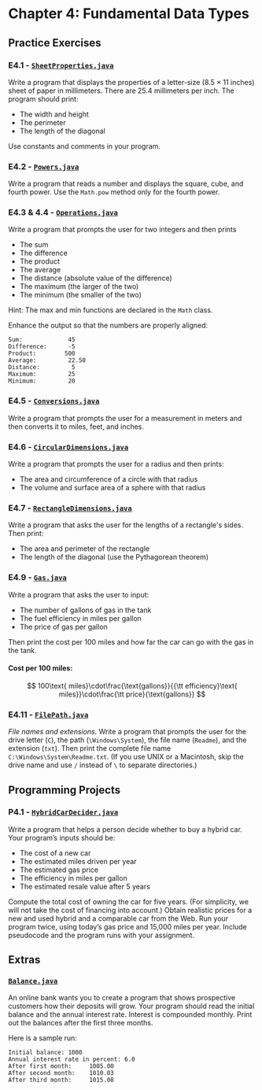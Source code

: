 # Chapter 4: Fundamental Data Types

## Practice Exercises

### E4.1 - [`SheetProperties.java`](./SheetProperties.java)

Write a program that displays the properties of a letter-size (8.5 × 11 inches) sheet of paper in millimeters. There are 25.4 millimeters per inch. The program should print:

-   The width and height
-   The perimeter
-   The length of the diagonal

Use constants and comments in your program.

### E4.2 - [`Powers.java`](./Powers.java)

Write a program that reads a number and displays the square, cube, and fourth power. Use the `Math.pow` method only for the fourth power.

### E4.3 & 4.4 - [`Operations.java`](./Operations.java)

Write a program that prompts the user for two integers and then prints

-   The sum
-   The difference
-   The product
-   The average
-   The distance (absolute value of the difference)
-   The maximum (the larger of the two)
-   The minimum (the smaller of the two)

Hint: The max and min functions are declared in the `Math` class.

Enhance the output so that the numbers are properly aligned:

```
Sum:             45
Difference:      -5
Product:        500
Average:         22.50
Distance:         5
Maximum:         25
Minimum:         20
```

### E4.5 - [`Conversions.java`](./Conversions.java)

Write a program that prompts the user for a measurement in meters and then converts it to miles, feet, and inches.

### E4.6 - [`CircularDimensions.java`](./CircularDimensions.java)

Write a program that prompts the user for a radius and then prints:

-   The area and circumference of a circle with that radius
-   The volume and surface area of a sphere with that radius

### E4.7 - [`RectangleDimensions.java`](./RectangleDimensions.java)

Write a program that asks the user for the lengths of a rectangle's sides. Then print:

-   The area and perimeter of the rectangle
-   The length of the diagonal (use the Pythagorean theorem)

### E4.9 - [`Gas.java`](./Gas.java)

Write a program that asks the user to input:

-   The number of gallons of gas in the tank
-   The fuel efficiency in miles per gallon
-   The price of gas per gallon

Then print the cost per 100 miles and how far the car can go with the gas in the tank.

#### Cost per 100 miles:

$$
100\text{ miles}\cdot\frac{\text{gallons}}{{\tt efficiency}\text{ miles}}\cdot\frac{\tt price}{\text{gallons}}
$$

### E4.11 - [`FilePath.java`](./FilePath.java)

_File names and extensions._ Write a program that prompts the user for the drive letter (`C`), the path (`\Windows\System`), the file name (`Readme`), and the extension (`txt`). Then print the complete file name `C:\Windows\System\Readme.txt`. (If you use UNIX or a Macintosh, skip the drive name and use `/` instead of `\` to separate directories.)

## Programming Projects

### P4.1 - [`HybridCarDecider.java`](./HybridCarDecider.java)

Write a program that helps a person decide whether to buy a hybrid car. Your program’s inputs should be:

-   The cost of a new car
-   The estimated miles driven per year
-   The estimated gas price
-   The efficiency in miles per gallon
-   The estimated resale value after 5 years

Compute the total cost of owning the car for five years. (For simplicity, we will not take the cost of financing into account.) Obtain realistic prices for a new and used hybrid and a comparable car from the Web. Run your program twice, using today’s gas price and 15,000 miles per year. Include pseudocode and the program runs with your assignment.

## Extras

### [`Balance.java`](./Balance.java)

An online bank wants you to create a program that shows prospective customers how their deposits will grow. Your program should read the initial balance and the annual interest rate. Interest is compounded monthly. Print out the balances after the first three months.

Here is a sample run:

```
Initial balance: 1000
Annual interest rate in percent: 6.0
After first month:     1005.00
After second month:    1010.03
After third month:     1015.08
```
